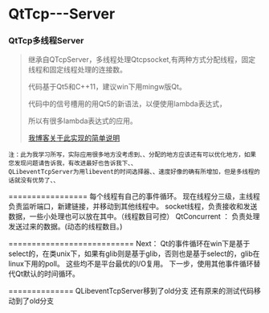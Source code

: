 QtTcp---Server
==============

### QtTcp多线程Server
> 继承自QTcpServer，多线程处理Qtcpsocket,有两种方式分配线程，固定线程和固定线程处理的连接数。
> 
> 代码基于Qt5和C++11，建议win下用mingw版Qt。
> 
> 代码中的信号槽用的用Qt5的新语法，以便使用lambda表达式，
> 
> 所以有很多lambda表达式的应用。
> 
> 
> 
> [我博客关于此实现的简单说明](http://www.dushibaiyu.com/2013/12/qtcpserver多线程实现.html)<br />

    注：此为我学习所写，实际应用很多地方没考虑到、、分配的地方应该还有可以优化地方，如果您发现问题请告诉我，有改进最好也告诉我下、、
    QLibeventTcpServer为用libevent的时间选择器、、速度好像的确有所增加，但是多线程的话就没有优势了、、
=================
每个线程有自己的事件循环。
现在线程分三级，主线程负责监听端口，新建链接，并移动到其他线程中。
socket线程，负责接收和发送数据，一些小处理也可以放在其中。（线程数目可控）
QtConcurrent ： 负责处理发送过来的数据。(动态的线程数目。)


===========================
Next：
    Qt的事件循环在win下是基于select的，在类unix下，如果有glib则是基于glib，否则也是基于select的，glib在linux下用的poll。
    这些均不是平台最优的I/O复用。
    下一步，使用其他事件循环替代Qt默认的时间循环。
    
==============
 QLibeventTcpServer移到了old分支
 还有原来的测试代码移动到了old分支
